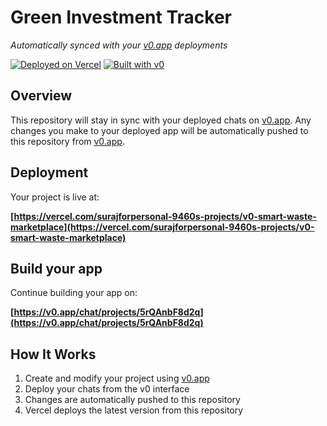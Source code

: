 # Green Investment Tracker

*Automatically synced with your [v0.app](https://v0.app) deployments*

[![Deployed on Vercel](https://img.shields.io/badge/Deployed%20on-Vercel-black?style=for-the-badge&logo=vercel)](https://vercel.com/surajforpersonal-9460s-projects/v0-smart-waste-marketplace)
[![Built with v0](https://img.shields.io/badge/Built%20with-v0.app-black?style=for-the-badge)](https://v0.app/chat/projects/5rQAnbF8d2q)

## Overview

This repository will stay in sync with your deployed chats on [v0.app](https://v0.app).
Any changes you make to your deployed app will be automatically pushed to this repository from [v0.app](https://v0.app).

## Deployment

Your project is live at:

**[https://vercel.com/surajforpersonal-9460s-projects/v0-smart-waste-marketplace](https://vercel.com/surajforpersonal-9460s-projects/v0-smart-waste-marketplace)**

## Build your app

Continue building your app on:

**[https://v0.app/chat/projects/5rQAnbF8d2q](https://v0.app/chat/projects/5rQAnbF8d2q)**

## How It Works

1. Create and modify your project using [v0.app](https://v0.app)
2. Deploy your chats from the v0 interface
3. Changes are automatically pushed to this repository
4. Vercel deploys the latest version from this repository